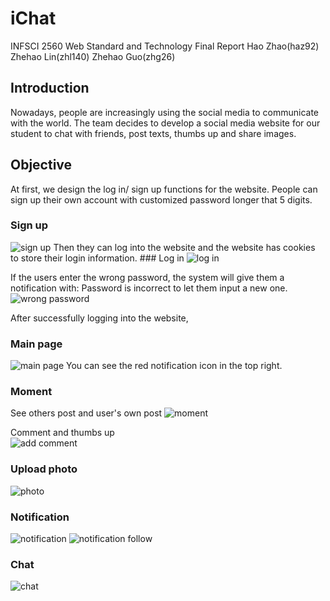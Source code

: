 # iChat
INFSCI 2560
Web Standard and Technology
Final Report
Hao Zhao(haz92)
Zhehao Lin(zhl140)
Zhehao Guo(zhg26)

## Introduction
Nowadays, people are increasingly using the social media to communicate with the world. The team decides to develop a social media website for our student to chat with friends, post texts, thumbs up and share images. 

## Objective
At first, we design the log in/ sign up functions for the website. People can sign up their own account with customized password longer that 5 digits. 
### Sign up
<img src="https://raw.githubusercontent.com/eherozhao/iChat/master/images/sign up.png" alt="sign up" align=center/>
Then they can log into the website and the website has cookies to store their login information. 
### Log in
<img src="https://raw.githubusercontent.com/eherozhao/iChat/master/images/log in.png" alt="log in" align=center/>

If the users enter the wrong password, the system will give them a notification with: Password is incorrect to let them input a new one.
<img src="https://raw.githubusercontent.com/eherozhao/iChat/master/images/login pass wrong.png" alt="wrong password" align=center/>

After successfully logging into the website,
### Main page
<img src="https://raw.githubusercontent.com/eherozhao/iChat/master/images/main page.png" alt="main page" align=center/>
You can see the red notification icon in the top right.

### Moment
See others post and user's own post
<img src="https://raw.githubusercontent.com/eherozhao/iChat/master/images/moment.png" alt="moment" align=center/>

Comment and thumbs up
<br>
<img src="https://raw.githubusercontent.com/eherozhao/iChat/master/images/add comment.png" alt="add comment" align=center/>

### Upload photo
<img src="https://raw.githubusercontent.com/eherozhao/iChat/master/images/photo.png" alt="photo" align=center/>

### Notification
<img src="https://raw.githubusercontent.com/eherozhao/iChat/master/images/notification.png" alt="notification" align=center/>
<img src="https://raw.githubusercontent.com/eherozhao/iChat/master/images/notification follow.png" alt="notification follow" align=center/>

### Chat
<img src="https://raw.githubusercontent.com/eherozhao/iChat/master/images/chat.png" alt="chat" align=center/>
